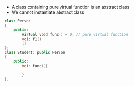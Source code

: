 - A class containing pure virtual function is an abstract class
- We cannot instantiate abstract class
```cpp
class Person
{
	public:
		virtual void func() = 0; // pure virtual function
		void f1()
		{}
};
class Student: public Person
{
	public:
		void func(){
			
		}
};

```